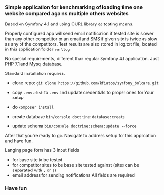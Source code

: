 <h3>Simple application for benchmarking of loading time one website compared agains multiple others websites</h3>
Based on Symfony 4.1 and using CURL library as testing means. <br>

Properly configured app will send email notification if tested site is slower than any other competitor or an email and SMS if given site is twice as slow as any of the competitors.
Test results are also stored in log.txt file, located in this application folder `var\log`

No special requirements, different than regular Symfony 4.1 application. Just PHP 7.1 and Mysql database.

Standard installation requires:
+ clone repo:  `git clone https://github.com/kfiatos/symfony_boldare.git` <br>
+ copy `.env.dist` to `.env`  and update credentials to proper ones for Your setup

+ do `composer install`
+ create database `bin/console doctrine:database:create`
+ update schema `bin/console doctrine:schema:update --force`

After that you're ready to go.
Navigate to address setup for this application and have fun.

Langing page form has 3 input fields
+ for base site to be tested
+ for competitor sites to be base site tested against (sites can be separated with `,` or `|`)
+ email address for sending notifications
All fields are required

<h3>Have fun<h3>